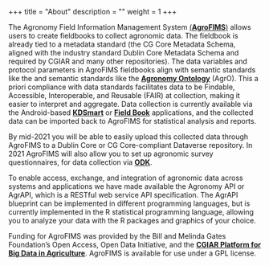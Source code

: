 +++
title = "About"
description = ""
weight = 1
+++

The Agronomy Field Information Management System <a href="https://agrofims.org/" target="_blank">(**AgroFIMS**)</a> allows users to create fieldbooks to collect agronomic data. The fieldbook is already tied to a metadata standard (the CG Core Metadata Schema, aligned with the industry standard Dublin Core Metadata Schema and required by CGIAR and many other repositories). The data variables and protocol parameters in AgroFIMS fieldbooks align with semantic standards like the  and semantic standards like the <a href="https://bigdata.cgiar.org/resources/agronomy-ontology/" target="_blank">**Agronomy Ontology**</a> (AgrO). This a priori compliance with data standards facilitates data to be Findable, Accessible, Interoperable, and Reusable (FAIR) at collection, making it easier to interpret and aggregate.
Data collection is currently available via the Android-based <a href="http://www.kddart.org/kdsmart.html" target="_blank">**KDSmart**</a> or <a href="https://play.google.com/store/apps/details?id=com.fieldbook.tracker&hl=en&gl=US" target="_blank">**Field Book**</a> applications, and the collected data can be imported back to AgroFIMS for statistical analysis and reports. 

By mid-2021 you will be able to easily upload this collected data through AgroFIMS to a Dublin Core or CG Core-compliant Dataverse repository. In 2021 AgroFIMS will also allow you to set up agronomic survey questionnaires, for data collection via
<a href="https://getodk.org/" target="_blank">**ODK**</a>.

To enable access, exchange, and integration of agronomic data across systems and applications we have made available the Agronomy API or AgrAPI, which is a RESTful web service API specification. The AgrAPI blueprint can be implemented in different programming languages, but is currently implemented in the R statistical programming language, allowing you to analyze your data with the R packages and graphics of your choice.

Funding for AgroFIMS was provided by the Bill and Melinda Gates Foundation’s Open Access, Open Data Initiative, and the <a href="https://bigdata.cgiar.org/" target="_blank">  **CGIAR Platform for Big Data in Agriculture**</a>.
AgroFIMS is available for use under a GPL license.